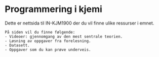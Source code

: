 # Programmering i kjemi

Dette er nettsida til IN-KJM1900 der du vil finne ulike ressurser i emnet.

```{note} Innhold
På siden vil du finne følgende:
- Videoer: gjennomgang av den mest sentrale teorien.
- Løsning av oppgaver fra forelesning.
- Datasett.
- Oppgaver som du kan prøve underveis.
```
